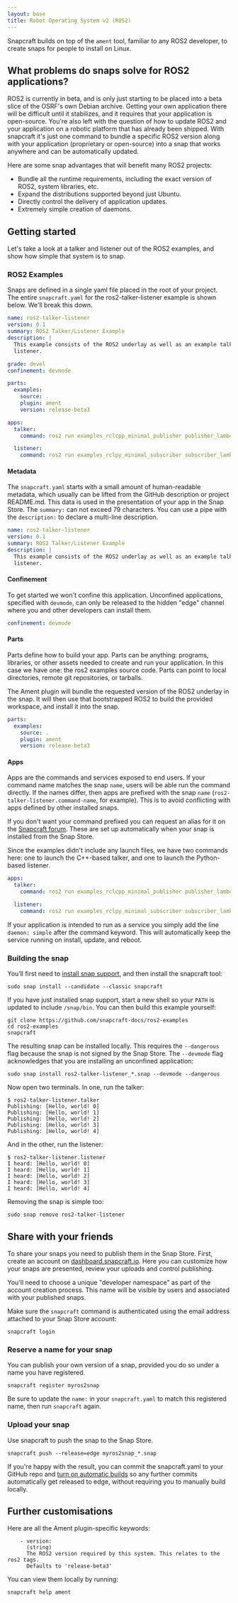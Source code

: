 ```yaml
---
layout: base
title: Robot Operating System v2 (ROS2)
---
```


Snapcraft builds on top of the `ament` tool, familiar to any ROS2 developer, to create snaps for people to install on Linux.

## What problems do snaps solve for ROS2 applications?

ROS2 is currently in beta, and is only just starting to be placed into a beta slice of the OSRF's own Debian archive. Getting your own application there will be difficult until it stabilizes, and it requires that your application is open-source. You're also left with the question of how to update ROS2 and your application on a robotic platform that has already been shipped. With snapcraft it's just one command to bundle a specific ROS2 version along with your application (proprietary or open-source) into a snap that works anywhere and can be automatically updated.

Here are some snap advantages that will benefit many ROS2 projects:

 * Bundle all the runtime requirements, including the exact version of ROS2, system libraries, etc.
 * Expand the distributions supported beyond just Ubuntu.
 * Directly control the delivery of application updates.
 * Extremely simple creation of daemons.

## Getting started

Let's take a look at a talker and listener out of the ROS2 examples, and show how simple that system is to snap.

### ROS2 Examples

Snaps are defined in a single yaml file placed in the root of your project. The entire `snapcraft.yaml` for the ros2-talker-listener example is shown below. We'll break this down.

```yaml
name: ros2-talker-listener
version: 0.1
summary: ROS2 Talker/Listener Example
description: |
  This example consists of the ROS2 underlay as well as an example talker and
  listener.

grade: devel
confinement: devmode

parts:
  examples:
    source: .
    plugin: ament
    version: release-beta3

apps:
  talker:
    command: ros2 run examples_rclcpp_minimal_publisher publisher_lambda

  listener:
    command: ros2 run examples_rclpy_minimal_subscriber subscriber_lambda
```

#### Metadata

The `snapcraft.yaml` starts with a small amount of human-readable metadata, which usually can be lifted from the GitHub description or project README.md. This data is used in the presentation of your app in the Snap Store. The `summary:` can not exceed 79 characters. You can use a pipe with the `description:` to declare a multi-line description.

```yaml
name: ros2-talker-listener
version: 0.1
summary: ROS2 Talker/Listener Example
description: |
  This example consists of the ROS2 underlay as well as an example talker and
  listener.
```

#### Confinement

To get started we won't confine this application. Unconfined applications, specified with `devmode`, can only be released to the hidden "edge" channel where you and other developers can install them.

```yaml
confinement: devmode
```

#### Parts

Parts define how to build your app. Parts can be anything: programs, libraries, or other assets needed to create and run your application. In this case we have one: the ros2 examples source code. Parts can point to local directories, remote git repositories, or tarballs.

The Ament plugin will bundle the requested version of the ROS2 underlay in the snap. It will then use that bootstrapped ROS2 to build the provided workspace, and install it into the snap.

```yaml
parts:
  examples:
    source: .
    plugin: ament
    version: release-beta3
```

#### Apps

Apps are the commands and services exposed to end users. If your command name matches the snap `name`, users will be able run the command directly. If the names differ, then apps are prefixed with the snap `name` (`ros2-talker-listener.command-name`, for example). This is to avoid conflicting with apps defined by other installed snaps.

If you don't want your command prefixed you can request an alias for it on the [Snapcraft forum](https://forum.snapcraft.io/t/process-for-reviewing-aliases-auto-connections-and-track-requests/455). These are set up automatically when your snap is installed from the Snap Store.

Since the examples didn't include any launch files, we have two commands here: one to launch the C++-based talker, and one to launch the Python-based listener.

```yaml
apps:
  talker:
    command: ros2 run examples_rclcpp_minimal_publisher publisher_lambda

  listener:
    command: ros2 run examples_rclpy_minimal_subscriber subscriber_lambda
```

If your application is intended to run as a service you simply add the line `daemon: simple` after the command keyword. This will automatically keep the service running on install, update, and reboot.

### Building the snap

You’ll first need to [install snap support](/core/install), and then install the snapcraft tool:
```
sudo snap install --candidate --classic snapcraft
```

If you have just installed snap support, start a new shell so your `PATH` is updated to include `/snap/bin`. You can then build this example yourself:

```
git clone https://github.com/snapcraft-docs/ros2-examples
cd ros2-examples
snapcraft
```

The resulting snap can be installed locally. This requires the `--dangerous` flag because the snap is not signed by the Snap Store. The `--devmode` flag acknowledges that you are installing an unconfined application:

```
sudo snap install ros2-talker-listener_*.snap --devmode --dangerous
```

Now open two terminals. In one, run the talker:

```
$ ros2-talker-listener.talker
Publishing: [Hello, world! 0]
Publishing: [Hello, world! 1]
Publishing: [Hello, world! 2]
Publishing: [Hello, world! 3]
Publishing: [Hello, world! 4]
```

And in the other, run the listener:

```
$ ros2-talker-listener.listener
I heard: [Hello, world! 0]
I heard: [Hello, world! 1]
I heard: [Hello, world! 2]
I heard: [Hello, world! 3]
I heard: [Hello, world! 4]
```

Removing the snap is simple too:

```
sudo snap remove ros2-talker-listener
```

## Share with your friends

To share your snaps you need to publish them in the Snap Store. First, create an account on [dashboard.snapcraft.io](https://dashboard.snapcraft.io/openid/login/?next=/dev/snaps/). Here you can customize how your snaps are presented, review your uploads and control publishing.

You'll need to choose a unique "developer namespace" as part of the account creation process. This name will be visible by users and associated with your published snaps.

Make sure the `snapcraft` command is authenticated using the email address attached to your Snap Store account:

```
snapcraft login
```

### Reserve a name for your snap

You can publish your own version of a snap, provided you do so under a name you have registered.

```
snapcraft register myros2snap
```

Be sure to update the `name:` in your `snapcraft.yaml` to match this registered name, then run `snapcraft` again.

### Upload your snap

Use snapcraft to push the snap to the Snap Store.

```
snapcraft push --release=edge myros2snap_*.snap
```

If you're happy with the result, you can commit the snapcraft.yaml to your GitHub repo and [turn on automatic builds](https://build.snapcraft.io) so any further commits automatically get released to edge, without requiring you to manually build locally.

## Further customisations

Here are all the Ament plugin-specific keywords:

```
    - version:
      (string)
      The ROS2 version required by this system. This relates to the ros2 tags.
      Defaults to 'release-beta3'
```

You can view them locally by running:

```
snapcraft help ament
```

<!--
## Next steps

Congratulations, you have an app in edge ready to share with other developers.

Want to learn more? Continue on to learn how to get your app ready for a wider audience.
-->
